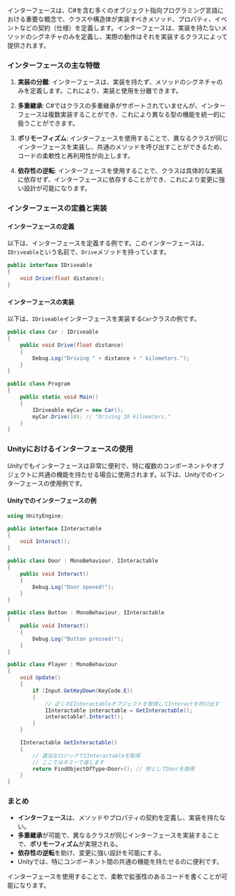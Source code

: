 
インターフェースは、C#を含む多くのオブジェクト指向プログラミング言語における重要な概念で、クラスや構造体が実装すべきメソッド、プロパティ、イベントなどの契約（仕様）を定義します。インターフェースは、実装を持たないメソッドのシグネチャのみを定義し、実際の動作はそれを実装するクラスによって提供されます。

### インターフェースの主な特徴

1. **実装の分離**: インターフェースは、実装を持たず、メソッドのシグネチャのみを定義します。これにより、実装と使用を分離できます。

2. **多重継承**: C#ではクラスの多重継承がサポートされていませんが、インターフェースは複数実装することができ、これにより異なる型の機能を統一的に扱うことができます。

3. **ポリモーフィズム**: インターフェースを使用することで、異なるクラスが同じインターフェースを実装し、共通のメソッドを呼び出すことができるため、コードの柔軟性と再利用性が向上します。

4. **依存性の逆転**: インターフェースを使用することで、クラスは具体的な実装に依存せず、インターフェースに依存することができ、これにより変更に強い設計が可能になります。

### インターフェースの定義と実装

#### インターフェースの定義

以下は、インターフェースを定義する例です。このインターフェースは、`IDriveable`という名前で、`Drive`メソッドを持っています。

```csharp
public interface IDriveable
{
    void Drive(float distance);
}
```

#### インターフェースの実装

以下は、`IDriveable`インターフェースを実装する`Car`クラスの例です。

```csharp
public class Car : IDriveable
{
    public void Drive(float distance)
    {
        Debug.Log("Driving " + distance + " kilometers.");
    }
}

public class Program
{
    public static void Main()
    {
        IDriveable myCar = new Car();
        myCar.Drive(10); // "Driving 10 kilometers."
    }
}
```

### Unityにおけるインターフェースの使用

Unityでもインターフェースは非常に便利で、特に複数のコンポーネントやオブジェクトに共通の機能を持たせる場合に使用されます。以下は、Unityでのインターフェースの使用例です。

#### Unityでのインターフェースの例

```csharp
using UnityEngine;

public interface IInteractable
{
    void Interact();
}

public class Door : MonoBehaviour, IInteractable
{
    public void Interact()
    {
        Debug.Log("Door opened!");
    }
}

public class Button : MonoBehaviour, IInteractable
{
    public void Interact()
    {
        Debug.Log("Button pressed!");
    }
}

public class Player : MonoBehaviour
{
    void Update()
    {
        if (Input.GetKeyDown(KeyCode.E))
        {
            // 近くのIInteractableオブジェクトを取得してInteractを呼び出す
            IInteractable interactable = GetInteractable();
            interactable?.Interact();
        }
    }

    IInteractable GetInteractable()
    {
        // 適当なロジックでIInteractableを取得
        // ここではダミーで返します
        return FindObjectOfType<Door>(); // 例としてDoorを取得
    }
}
```

### まとめ

- **インターフェース**は、メソッドやプロパティの契約を定義し、実装を持たない。
- **多重継承**が可能で、異なるクラスが同じインターフェースを実装することで、**ポリモーフィズム**が実現される。
- **依存性の逆転**を助け、変更に強い設計を可能にする。
- Unityでは、特にコンポーネント間の共通の機能を持たせるのに便利です。

インターフェースを使用することで、柔軟で拡張性のあるコードを書くことが可能になります。